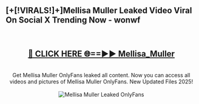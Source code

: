 <h2>[+[!VIRALS!]+]Mellisa Muller Leaked Video Viral On Social X Trending Now - wonwf</h2>
<br>
<div align="center">
<h2><a href="https://libra.edu.pl?Mellisa_Muller" rel="nofollow">🔴 CLICK HERE 🌐==►► Mellisa_Muller</a></h2>
<br>
Get Mellisa Muller OnlyFans leaked all content. Now you can access all videos and pictures of Mellisa Muller OnlyFans. New Updated Files 2025!
<br>
<br>
<a href="https://libra.edu.pl?Mellisa_Muller" rel="nofollow" data-target="animated-image.originalLink"><img src="https://i.ibb.co.com/WyWwxjT/player-gif2.gif" alt="Mellisa Muller Leaked OnlyFans" style="max-width: 100%; display: inline-block;" data-target="animated-image.originalImage"></a>
</div>
<br>